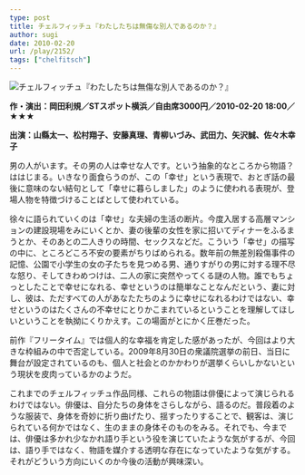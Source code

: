 ```yaml
---
type: post
title: チェルフィッチュ『わたしたちは無傷な別人であるのか？』
author: sugi
date: 2010-02-20
url: /play/2152/
tags: ["chelfitsch"]
---
```

<img src="/images/play/20100220.jpg" alt="チェルフィッチュ『わたしたちは無傷な別人であるのか？』" class="alignleft" />

**作・演出：岡田利規／STスポット横浜／自由席3000円／2010-02-20 18:00／★★★**

**出演：山縣太一、松村翔子、安藤真理、青柳いづみ、武田力、矢沢誠、佐々木幸子**

男の人がいます。その男の人は幸せな人です。という抽象的なところから物語？ははじまる。いきなり面食らうのが、この「幸せ」という表現で、おとぎ話の最後に意味のない結句として「幸せに暮らしました」のように使われる表現が、登場人物を特徴づけることばとして使われている。

徐々に語られていくのは「幸せ」な夫婦の生活の断片。今度入居する高層マンションの建設現場をみにいくとか、妻の後輩の女性を家に招いてディナーをふるまうとか、そのあとの二人きりの時間、セックスなどだ。こういう「幸せ」の描写の中に、ところどころ不安の要素がちりばめられる。数年前の無差別殺傷事件の記憶、公園で小学生の女の子たちを見つめる男、通りすがりの男に対する理不尽な怒り、そしてきわめつけは、二人の家に突然やってくる謎の人物。誰でもちょっとしたことで幸せになれる、幸せというのは簡単なことなんだという、妻に対し、彼は、ただすべての人があなたたちのように幸せになれるわけではない、幸せというのはたくさんの不幸せにとりかこまれているということを理解してほしいということを執拗にくりかえす。この場面がとにかく圧巻だった。

前作『フリータイム』では個人的な幸福を肯定した感があったが、今回はより大きな枠組みの中で否定している。2009年8月30日の衆議院選挙の前日、当日に舞台が設定されているのも、個人と社会とのかかわりが選挙くらいしかないという現状を皮肉っているかのようだ。

これまでのチェルフィッチュ作品同様、これらの物語は俳優によって演じられるわけではない。俳優は、自分たちの身体をさらしながら、語るのだ。普段着のような服装で、身体を奇妙に折り曲げたり、揺すったりすることで、観客は、演じられている何かではなく、生のままの身体そのものをみる。それでも、今までは、俳優は多かれ少なかれ語り手という役を演じていたような気がするが、今回は、語り手ではなく、物語を媒介する透明な存在になっていたような気がする。それがどういう方向にいくのか今後の活動が興味深い。
